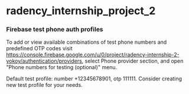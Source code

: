# radency_internship_project_2

### Firebase test phone auth profiles
To add or view available combinations of test phone numbers and predefined OTP codes visit 
https://console.firebase.google.com/u/0/project/radency-internship-2-yokoy/authentication/providers, select Phone provider section, and open "Phone numbers for testing
 (optional)" menu.

Default test profile: number +12345678901, otp 111111.
Consider creating new test profile for your needs.
